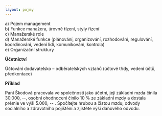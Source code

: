 ```yaml
---
layout: pojmy
---
```


a) Pojem management  
b) Funkce manažera, úrovně řízení, styly řízení  
c) Manažerské role  
d) Manažerské funkce (plánování, organizování, rozhodování, regulování, koordinování, vedení lidí, komunikování, kontrola)  
e) Organizační struktury  

**Účetnictví**

Účtování dodavatelsko – odběratelských vztahů (účtové třídy, vedení účtů, předkontace)

**Příklad**

Paní Škodová pracovala ve společnosti jako účetní, její základní mzda činila 30.000, --, osobní ohodnocení činilo 10 % ze základní mzdy a dostala prémie ve výši 5.000, -- . Spočítejte hrubou a čistou mzdu, odvody sociálního a zdravotního pojištění a zjistěte výši daňového odvodu.
